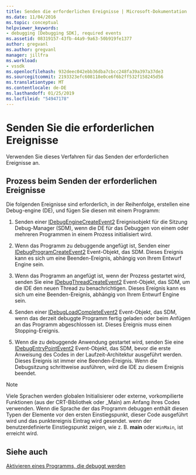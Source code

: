 ```yaml
---
title: Senden die erforderlichen Ereignisse | Microsoft-Dokumentation
ms.date: 11/04/2016
ms.topic: conceptual
helpviewer_keywords:
- debugging [Debugging SDK], required events
ms.assetid: 08319157-43fb-44a9-9a63-50b919fe1377
author: gregvanl
ms.author: gregvanl
manager: jillfra
ms.workload:
- vssdk
ms.openlocfilehash: 932deec042ebb36dba7cbcc248fa39a397a37de3
ms.sourcegitcommit: 2193323efc608118e0ce6f6b2ff532f158245d56
ms.translationtype: MT
ms.contentlocale: de-DE
ms.lasthandoff: 01/25/2019
ms.locfileid: "54947178"
---
```

# <a name="send-the-required-events"></a>Senden Sie die erforderlichen Ereignisse
Verwenden Sie dieses Verfahren für das Senden der erforderlichen Ereignisse an.  
  
## <a name="process-for-sending-required-events"></a>Prozess beim Senden der erforderlichen Ereignisse  
 Die folgenden Ereignisse sind erforderlich, in der Reihenfolge, erstellen eine Debug-engine (DE), und fügen Sie diesen mit einem Programm:  
  
1.  Senden einer [IDebugEngineCreateEvent2](../../extensibility/debugger/reference/idebugenginecreateevent2.md) Ereignisobjekt für die Sitzung Debug-Manager (SDM), wenn die DE für das Debuggen von einem oder mehreren Programmen in einem Prozess initialisiert wird.  
  
2.  Wenn das Programm zu debuggende angefügt ist, Senden einer [IDebugProgramCreateEvent2](../../extensibility/debugger/reference/idebugprogramcreateevent2.md) Event-Objekt, das SDM. Dieses Ereignis kann es sich um eine Beenden-Ereignis, abhängig von Ihrem Entwurf Engine sein.  
  
3.  Wenn das Programm an angefügt ist, wenn der Prozess gestartet wird, senden Sie eine [IDebugThreadCreateEvent2](../../extensibility/debugger/reference/idebugthreadcreateevent2.md) Event-Objekt, das SDM, um die IDE den neuen Thread zu benachrichtigen. Dieses Ereignis kann es sich um eine Beenden-Ereignis, abhängig von Ihrem Entwurf Engine sein.  
  
4.  Senden einer [IDebugLoadCompleteEvent2](../../extensibility/debugger/reference/idebugloadcompleteevent2.md) Event-Objekt, das SDM, wenn das derzeit debuggte Programm fertig geladen oder beim Anfügen an das Programm abgeschlossen ist. Dieses Ereignis muss einen Stopping-Ereignis.  
  
5.  Wenn die zu debuggende Anwendung gestartet wird, senden Sie eine [IDebugEntryPointEvent2](../../extensibility/debugger/reference/idebugentrypointevent2.md) Event-Objekt, das SDM, bevor die erste Anweisung des Codes in der Laufzeit-Architektur ausgeführt werden. Dieses Ereignis ist immer eine Beenden-Ereignis. Wenn die Debugsitzung schrittweise ausführen, wird die IDE zu diesem Ereignis beendet.  
  
> [!NOTE]
>  Viele Sprachen werden globalen Initialisierer oder externe, vorkompilierte Funktionen (aus der CRT-Bibliothek oder _Main) am Anfang ihres Codes verwenden. Wenn die Sprache der das Programm debuggen enthält diesen Typen der Elemente vor den ersten Einstiegspunkt, dieser Code ausgeführt wird und das punktereignis Eintrag wird gesendet. wenn der benutzerdefinierte Einstiegspunkt zeigen, wie z. B. **main** oder `WinMain`, ist erreicht wird.  
  
## <a name="see-also"></a>Siehe auch  
 [Aktivieren eines Programms, die debuggt werden](../../extensibility/debugger/enabling-a-program-to-be-debugged.md)